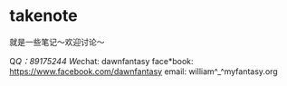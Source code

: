 # takenote
就是一些笔记～欢迎讨论～

Q*Q：89175244
We*chat: dawnfantasy
face*book: https://www.facebook.com/dawnfantasy
email: william^_^myfantasy.org
